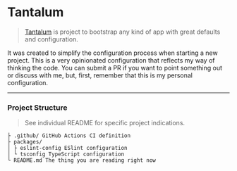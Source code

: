 # Tantalum

> [Tantalum](https://en.wikipedia.org/wiki/Tantalum) is project to bootstrap any kind of app with great defaults and configuration.

It was created to simplify the configuration process when starting a new project.
This is a very opinionated configuration that reflects my way of thinking the code.
You can submit a PR if you want to point something out or discuss with me, but, first, remember that this is my personal configuration.

---

### Project Structure

> See individual README for specific project indications.

```
├ .github/ GitHub Actions CI definition
├ packages/
│ ├ eslint-config ESlint configuration
│ └ tsconfig TypeScript configuration
└ README.md The thing you are reading right now
```
